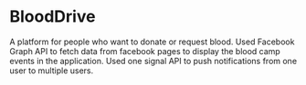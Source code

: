 # BloodDrive
A platform for people who want to donate or request blood.
Used Facebook Graph API to fetch data from facebook pages to display the blood camp events in the application.
Used one signal API to push notifications from one user to multiple users.
